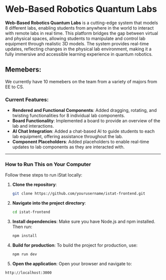 # Web-Based Robotics Quantum Labs

**Web-Based Robotics Quantum Labs** is a cutting-edge system that models 8 different labs, enabling students from anywhere in the world to interact with remote labs in real time. This platform bridges the gap between virtual and physical spaces, allowing students to manipulate and control lab equipment through realistic 3D models. The system provides real-time updates, reflecting changes in the physical lab environment, making it a fully immersive and accessible learning experience in quantum robotics. 

## Memebers:
We currently have 10 memebers on the team from a variety of majors from EE to CS. 

### Current Features:
- **Rendered and Functional Components**: Added dragging, rotating, and twisting functionalities for 8 individual lab components.
- **Board Functionality**: Implemented a board to provide an overview of the lab and interactions.
- **AI Chat Integration**: Added a chat-based AI to guide students to each lab equipment, offering assistance throughout the lab.
- **Component Placeholders**: Added placeholders to enable real-time updates to lab components as they are interacted with.

---

### How to Run This on Your Computer

Follow these steps to run iStat locally:

1. **Clone the repository**:
    ```bash
    git clone https://github.com/yourusername/istat-frontend.git
    ```

2. **Navigate into the project directory**:
    ```bash
    cd istat-frontend
    ```

3. **Install dependencies**:
    Make sure you have Node.js and npm installed. Then run:
    ```bash
    npm install
    ```

4. **Build for production**:
    To build the project for production, use:
    ```bash
    npm run dev
    ```

5. **Open the application**:
Open your browser and navigate to:
```
http://localhost:3000
```
